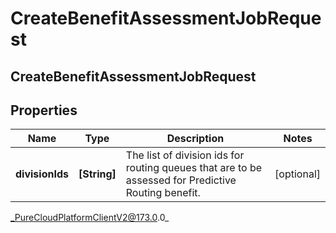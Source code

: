 # CreateBenefitAssessmentJobRequest

## CreateBenefitAssessmentJobRequest

## Properties

|Name | Type | Description | Notes|
|------------ | ------------- | ------------- | -------------|
| **divisionIds** | **[String]** | The list of division ids for routing queues that are to be assessed for Predictive Routing benefit. | [optional] |



_PureCloudPlatformClientV2@173.0.0_
